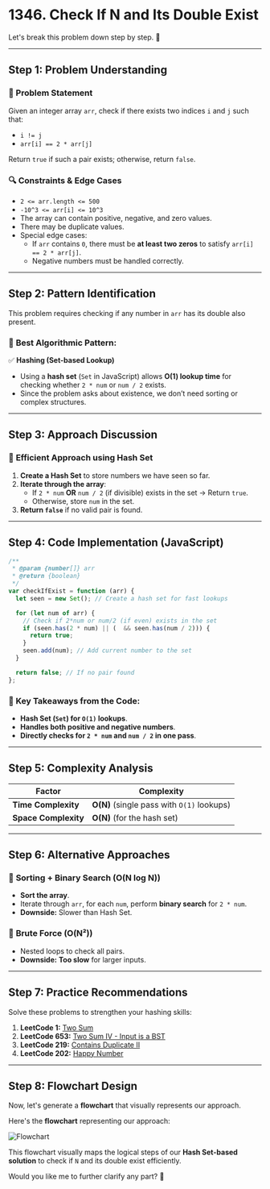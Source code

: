 # **1346. Check If N and Its Double Exist**

Let's break this problem down step by step. 🚀

---

## **Step 1: Problem Understanding**

### 📜 Problem Statement

Given an integer array `arr`, check if there exists two indices `i` and `j` such that:

- `i != j`
- `arr[i] == 2 * arr[j]`

Return `true` if such a pair exists; otherwise, return `false`.

### 🔍 Constraints & Edge Cases

- `2 <= arr.length <= 500`
- `-10^3 <= arr[i] <= 10^3`
- The array can contain positive, negative, and zero values.
- There may be duplicate values.
- Special edge cases:
  - If `arr` contains `0`, there must be **at least two zeros** to satisfy `arr[i] == 2 * arr[j]`.
  - Negative numbers must be handled correctly.

---

## **Step 2: Pattern Identification**

This problem requires checking if any number in `arr` has its double also present.

### 🎯 **Best Algorithmic Pattern:**

✅ **Hashing (Set-based Lookup)**

- Using a **hash set** (`Set` in JavaScript) allows **O(1) lookup time** for checking whether `2 * num` or `num / 2` exists.
- Since the problem asks about existence, we don’t need sorting or complex structures.

---

## **Step 3: Approach Discussion**

### 🔹 **Efficient Approach using Hash Set**

1. **Create a Hash Set** to store numbers we have seen so far.
2. **Iterate through the array**:
   - If `2 * num` **OR** `num / 2` (if divisible) exists in the set → Return `true`.
   - Otherwise, store `num` in the set.
3. **Return `false`** if no valid pair is found.

---

## **Step 4: Code Implementation** (JavaScript)

```javascript
/**
 * @param {number[]} arr
 * @return {boolean}
 */
var checkIfExist = function (arr) {
  let seen = new Set(); // Create a hash set for fast lookups

  for (let num of arr) {
    // Check if 2*num or num/2 (if even) exists in the set
    if (seen.has(2 * num) || (  && seen.has(num / 2))) {
      return true;
    }
    seen.add(num); // Add current number to the set
  }

  return false; // If no pair found
};
```

### **🔑 Key Takeaways from the Code:**

- **Hash Set (`Set`) for `O(1)` lookups**.
- **Handles both positive and negative numbers**.
- **Directly checks for `2 * num` and `num / 2` in one pass**.

---

## **Step 5: Complexity Analysis**

| Factor               | Complexity                                 |
| -------------------- | ------------------------------------------ |
| **Time Complexity**  | **O(N)** (single pass with `O(1)` lookups) |
| **Space Complexity** | **O(N)** (for the hash set)                |

---

## **Step 6: Alternative Approaches**

### 🔹 **Sorting + Binary Search (O(N log N))**

- **Sort the array**.
- Iterate through `arr`, for each `num`, perform **binary search** for `2 * num`.
- **Downside:** Slower than Hash Set.

### 🔹 **Brute Force (O(N²))**

- Nested loops to check all pairs.
- **Downside:** **Too slow** for larger inputs.

---

## **Step 7: Practice Recommendations**

Solve these problems to strengthen your hashing skills:

1. **LeetCode 1:** [Two Sum](https://leetcode.com/problems/two-sum/)
2. **LeetCode 653:** [Two Sum IV - Input is a BST](https://leetcode.com/problems/two-sum-iv-input-is-a-bst/)
3. **LeetCode 219:** [Contains Duplicate II](https://leetcode.com/problems/contains-duplicate-ii/)
4. **LeetCode 202:** [Happy Number](https://leetcode.com/problems/happy-number/)

---

## **Step 8: Flowchart Design**

Now, let's generate a **flowchart** that visually represents our approach.

Here's the **flowchart** representing our approach:

![Flowchart](sandbox:/mnt/data/flowchart.png)

This flowchart visually maps the logical steps of our **Hash Set-based solution** to check if `N` and its double exist efficiently.

Would you like me to further clarify any part? 🚀
